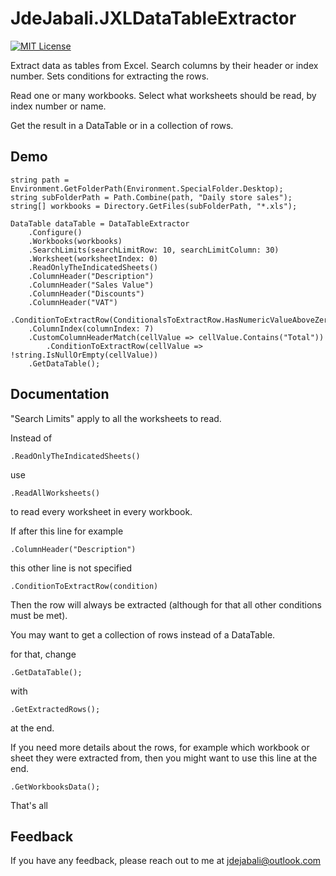 
# JdeJabali.JXLDataTableExtractor
[![MIT License](https://img.shields.io/badge/License-MIT-green.svg)](https://choosealicense.com/licenses/mit/)

Extract data as tables from Excel. Search columns by their header or index number. Sets conditions for extracting the rows. 

Read one or many workbooks. Select what worksheets should be read, by index number or name.

Get the result in a DataTable or in a collection of rows.



## Demo

    string path = Environment.GetFolderPath(Environment.SpecialFolder.Desktop);
    string subFolderPath = Path.Combine(path, "Daily store sales");
    string[] workbooks = Directory.GetFiles(subFolderPath, "*.xls");

    DataTable dataTable = DataTableExtractor
        .Configure()
        .Workbooks(workbooks)
        .SearchLimits(searchLimitRow: 10, searchLimitColumn: 30)
        .Worksheet(worksheetIndex: 0)
        .ReadOnlyTheIndicatedSheets()
        .ColumnHeader("Description")
        .ColumnHeader("Sales Value")
        .ColumnHeader("Discounts")
        .ColumnHeader("VAT")
            .ConditionToExtractRow(ConditionalsToExtractRow.HasNumericValueAboveZero)
        .ColumnIndex(columnIndex: 7)
        .CustomColumnHeaderMatch(cellValue => cellValue.Contains("Total"))
            .ConditionToExtractRow(cellValue => !string.IsNullOrEmpty(cellValue))
        .GetDataTable();


## Documentation

"Search Limits" apply to all the worksheets to read.

Instead of 

    .ReadOnlyTheIndicatedSheets()

use
    
    .ReadAllWorksheets()

to read every worksheet in every workbook.

If after this line for example

    .ColumnHeader("Description")

this other line is not specified

    .ConditionToExtractRow(condition)    

Then the row will always be extracted (although for that all other conditions must be met).

You may want to get a collection of rows instead of a DataTable.

for that, change 

    .GetDataTable();

with

    .GetExtractedRows();

at the end.

If you need more details about the rows, for example which workbook or sheet they were extracted from, then you might want to use this line at the end.

    .GetWorkbooksData();

That's all
## Feedback

If you have any feedback, please reach out to me at jdejabali@outlook.com

